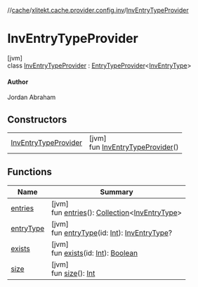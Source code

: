 //[cache](../../../index.md)/[xlitekt.cache.provider.config.inv](../index.md)/[InvEntryTypeProvider](index.md)

# InvEntryTypeProvider

[jvm]\
class [InvEntryTypeProvider](index.md) : [EntryTypeProvider](../../xlitekt.cache.provider/-entry-type-provider/index.md)&lt;[InvEntryType](../-inv-entry-type/index.md)&gt; 

#### Author

Jordan Abraham

## Constructors

| | |
|---|---|
| [InvEntryTypeProvider](-inv-entry-type-provider.md) | [jvm]<br>fun [InvEntryTypeProvider](-inv-entry-type-provider.md)() |

## Functions

| Name | Summary |
|---|---|
| [entries](../../xlitekt.cache.provider/-entry-type-provider/entries.md) | [jvm]<br>fun [entries](../../xlitekt.cache.provider/-entry-type-provider/entries.md)(): [Collection](https://kotlinlang.org/api/latest/jvm/stdlib/kotlin.collections/-collection/index.html)&lt;[InvEntryType](../-inv-entry-type/index.md)&gt; |
| [entryType](../../xlitekt.cache.provider/-entry-type-provider/entry-type.md) | [jvm]<br>fun [entryType](../../xlitekt.cache.provider/-entry-type-provider/entry-type.md)(id: [Int](https://kotlinlang.org/api/latest/jvm/stdlib/kotlin/-int/index.html)): [InvEntryType](../-inv-entry-type/index.md)? |
| [exists](../../xlitekt.cache.provider/-entry-type-provider/exists.md) | [jvm]<br>fun [exists](../../xlitekt.cache.provider/-entry-type-provider/exists.md)(id: [Int](https://kotlinlang.org/api/latest/jvm/stdlib/kotlin/-int/index.html)): [Boolean](https://kotlinlang.org/api/latest/jvm/stdlib/kotlin/-boolean/index.html) |
| [size](../../xlitekt.cache.provider/-entry-type-provider/size.md) | [jvm]<br>fun [size](../../xlitekt.cache.provider/-entry-type-provider/size.md)(): [Int](https://kotlinlang.org/api/latest/jvm/stdlib/kotlin/-int/index.html) |
